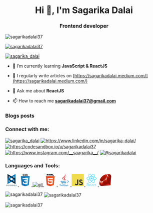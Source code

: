 <h1 align="center">Hi 👋, I'm Sagarika Dalai</h1>
<h3 align="center">Frontend developer</h3>

<p align="left"> <img src="https://komarev.com/ghpvc/?username=sagarikadalai37&label=Profile%20views&color=0e75b6&style=flat" alt="sagarikadalai37" /> </p>

<p align="left"> <a href="https://github.com/ryo-ma/github-profile-trophy"><img src="https://github-profile-trophy.vercel.app/?username=sagarikadalai37" alt="sagarikadalai37" /></a> </p>

<p align="left"> <a href="https://twitter.com/sagarika_dalai" target="blank"><img src="https://img.shields.io/twitter/follow/sagarika_dalai?logo=twitter&style=for-the-badge" alt="sagarika_dalai" /></a> </p>

- 🌱 I’m currently learning **JavaScript & ReactJS**

- 📝 I regularly write articles on [https://sagarikadalai.medium.com/](https://sagarikadalai.medium.com/)

- 💬 Ask me about **ReactJS**

- 📫 How to reach me **sagarikadalai37@gmail.com**

### Blogs posts
<!-- BLOG-POST-LIST:START -->
<!-- BLOG-POST-LIST:END -->

<h3 align="left">Connect with me:</h3>
<p align="left">
<a href="https://twitter.com/sagarika_dalai" target="blank"><img align="center" src="https://raw.githubusercontent.com/rahuldkjain/github-profile-readme-generator/master/src/images/icons/Social/twitter.svg" alt="sagarika_dalai" height="30" width="40" /></a>
<a href="https://linkedin.com/in/https://www.linkedin.com/in/sagarika-dalai/" target="blank"><img align="center" src="https://raw.githubusercontent.com/rahuldkjain/github-profile-readme-generator/master/src/images/icons/Social/linked-in-alt.svg" alt="https://www.linkedin.com/in/sagarika-dalai/" height="30" width="40" /></a>
<a href="https://codesandbox.com/https://codesandbox.io/u/sagarikadalai37" target="blank"><img align="center" src="https://raw.githubusercontent.com/rahuldkjain/github-profile-readme-generator/master/src/images/icons/Social/codesandbox.svg" alt="https://codesandbox.io/u/sagarikadalai37" height="30" width="40" /></a>
<a href="https://instagram.com/https://www.instagram.com/__saagarika__/" target="blank"><img align="center" src="https://raw.githubusercontent.com/rahuldkjain/github-profile-readme-generator/master/src/images/icons/Social/instagram.svg" alt="https://www.instagram.com/__saagarika__/" height="30" width="40" /></a>
<a href="https://medium.com/@sagarikadalai" target="blank"><img align="center" src="https://raw.githubusercontent.com/rahuldkjain/github-profile-readme-generator/master/src/images/icons/Social/medium.svg" alt="@sagarikadalai" height="30" width="40" /></a>
</p>

<h3 align="left">Languages and Tools:</h3>
<p align="left"> <a href="https://backbonejs.org" target="_blank" rel="noreferrer"> <img src="https://raw.githubusercontent.com/devicons/devicon/master/icons/backbonejs/backbonejs-original-wordmark.svg" alt="backbonejs" width="40" height="40"/> </a> <a href="https://www.w3schools.com/css/" target="_blank" rel="noreferrer"> <img src="https://raw.githubusercontent.com/devicons/devicon/master/icons/css3/css3-original-wordmark.svg" alt="css3" width="40" height="40"/> </a> <a href="https://git-scm.com/" target="_blank" rel="noreferrer"> <img src="https://www.vectorlogo.zone/logos/git-scm/git-scm-icon.svg" alt="git" width="40" height="40"/> </a> <a href="https://www.w3.org/html/" target="_blank" rel="noreferrer"> <img src="https://raw.githubusercontent.com/devicons/devicon/master/icons/html5/html5-original-wordmark.svg" alt="html5" width="40" height="40"/> </a> <a href="https://www.java.com" target="_blank" rel="noreferrer"> <img src="https://raw.githubusercontent.com/devicons/devicon/master/icons/java/java-original.svg" alt="java" width="40" height="40"/> </a> <a href="https://developer.mozilla.org/en-US/docs/Web/JavaScript" target="_blank" rel="noreferrer"> <img src="https://raw.githubusercontent.com/devicons/devicon/master/icons/javascript/javascript-original.svg" alt="javascript" width="40" height="40"/> </a> <a href="https://reactjs.org/" target="_blank" rel="noreferrer"> <img src="https://raw.githubusercontent.com/devicons/devicon/master/icons/react/react-original-wordmark.svg" alt="react" width="40" height="40"/> </a> <a href="https://www.ruby-lang.org/en/" target="_blank" rel="noreferrer"> <img src="https://raw.githubusercontent.com/devicons/devicon/master/icons/ruby/ruby-original.svg" alt="ruby" width="40" height="40"/> </a> </p>

<p><img align="left" src="https://github-readme-stats.vercel.app/api/top-langs?username=sagarikadalai37&show_icons=true&locale=en&layout=compact" alt="sagarikadalai37" /></p>

<p>&nbsp;<img align="center" src="https://github-readme-stats.vercel.app/api?username=sagarikadalai37&show_icons=true&locale=en" alt="sagarikadalai37" /></p>

<p><img align="center" src="https://github-readme-streak-stats.herokuapp.com/?user=sagarikadalai37&" alt="sagarikadalai37" /></p>


